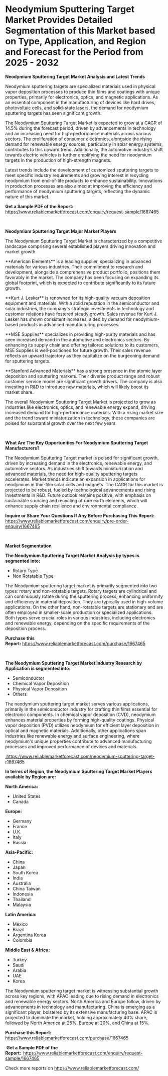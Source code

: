 <p><h1>Neodymium Sputtering Target Market Provides Detailed Segmentation of this Market based on Type, Application, and Region and Forecast for the Period from 2025 - 2032</h1></p><p><strong>Neodymium Sputtering Target Market Analysis and Latest Trends</strong></p>
<p><p>Neodymium sputtering targets are specialized materials used in physical vapor deposition processes to produce thin films and coatings with unique properties, primarily for electronics, optics, and magnetic applications. As an essential component in the manufacturing of devices like hard drives, photovoltaic cells, and solid-state lasers, the demand for neodymium sputtering targets has seen significant growth.</p><p>The Neodymium Sputtering Target Market is expected to grow at a CAGR of 14.5% during the forecast period, driven by advancements in technology and an increasing need for high-performance materials across various sectors. The proliferation of consumer electronics, alongside the rising demand for renewable energy sources, particularly in solar energy systems, contributes to this upward trend. Additionally, the automotive industry’s shift towards electric vehicles is further amplifying the need for neodymium targets in the production of high-strength magnets. </p><p>Latest trends include the development of customized sputtering targets to meet specific industry requirements and growing interest in recycling neodymium from end-of-life products to enhance sustainability. Innovations in production processes are also aimed at improving the efficiency and performance of neodymium sputtering targets, reflecting the dynamic nature of this market.</p></p>
<p><strong>Get a Sample PDF of the Report:&nbsp;</strong> <a href="https://www.reliablemarketforecast.com/enquiry/request-sample/1667465?utm_campaign=2533&utm_medium=2&utm_source=Github&utm_content=ia&utm_term=08032025&utm_id=neodymium-sputtering-target">https://www.reliablemarketforecast.com/enquiry/request-sample/1667465</a></p>
<p>&nbsp;</p>
<p><strong>Neodymium Sputtering Target Major Market Players</strong></p>
<p><p>The Neodymium Sputtering Target Market is characterized by a competitive landscape comprising several established players driving innovation and market growth.</p><p>**American Elements** is a leading supplier, specializing in advanced materials for various industries. Their commitment to research and development, alongside a comprehensive product portfolio, positions them favorably in the market. The company has been focusing on expanding its global footprint, which is expected to contribute significantly to its future growth.</p><p>**Kurt J. Lesker** is renowned for its high-quality vacuum deposition equipment and materials. With a solid reputation in the semiconductor and solar industries, the company's strategic investments in technology and customer relations have fostered steady growth. Sales revenue for Kurt J. Lesker has shown consistent increases, aided by demand for neodymium-based products in advanced manufacturing processes.</p><p>**MSE Supplies** specializes in providing high-purity materials and has seen increased demand in the automotive and electronics sectors. By enhancing its supply chain and offering tailored solutions to its customers, MSE Supplies is well-positioned for future growth. Their sales revenue reflects an upward trajectory as they capitalize on the burgeoning demand for sputtering targets.</p><p>**Stanford Advanced Materials** has a strong presence in the atomic layer deposition and sputtering markets. Their diverse product range and robust customer service model are significant growth drivers. The company is also investing in R&D to introduce new materials, which will likely boost its market share.</p><p>The overall Neodymium Sputtering Target Market is projected to grow as industries like electronics, optics, and renewable energy expand, driving increased demand for high-performance materials. With a rising market size and the trend toward miniaturization in technology, these companies are poised for substantial growth over the next few years.</p></p>
<p>&nbsp;</p>
<p><strong>What Are The Key Opportunities For Neodymium Sputtering Target Manufacturers?</strong></p>
<p><p>The Neodymium Sputtering Target market is poised for significant growth, driven by increasing demand in the electronics, renewable energy, and automotive sectors. As industries shift towards miniaturization and advanced materials, the need for high-quality sputtering targets accelerates. Market trends indicate an expansion in applications for neodymium in thin-film solar cells and magnets. The CAGR for this market is projected to be robust, fueled by technological advancements and rising investments in R&D. Future outlook remains positive, with emphasis on sustainable sourcing and recycling of rare earth elements, which will enhance supply chain resilience and environmental compliance.</p></p>
<p><strong>Inquire or Share Your Questions If Any Before Purchasing This Report:</strong> <a href="https://www.reliablemarketforecast.com/enquiry/pre-order-enquiry/1667465?utm_campaign=2533&utm_medium=2&utm_source=Github&utm_content=ia&utm_term=08032025&utm_id=neodymium-sputtering-target">https://www.reliablemarketforecast.com/enquiry/pre-order-enquiry/1667465</a></p>
<p>&nbsp;</p>
<p><strong>Market Segmentation</strong></p>
<p><strong>The Neodymium Sputtering Target Market Analysis by types is segmented into:</strong></p>
<p><ul><li>Rotary Type</li><li>Non Rotatable Type</li></ul></p>
<p><p>The Neodymium sputtering target market is primarily segmented into two types: rotary and non-rotatable targets. Rotary targets are cylindrical and can continuously rotate during the sputtering process, enhancing uniformity and efficiency in material deposition. They are typically used in high-volume applications. On the other hand, non-rotatable targets are stationary and are often employed in smaller-scale production or specialized applications. Both types serve crucial roles in various industries, including electronics and renewable energy, depending on the specific requirements of the deposition process.</p></p>
<p><strong>Purchase this Report:&nbsp;</strong><a href="https://www.reliablemarketforecast.com/purchase/1667465?utm_campaign=2533&utm_medium=2&utm_source=Github&utm_content=ia&utm_term=08032025&utm_id=neodymium-sputtering-target">https://www.reliablemarketforecast.com/purchase/1667465</a></p>
<p>&nbsp;</p>
<p><strong>The Neodymium Sputtering Target Market Industry Research by Application is segmented into:</strong></p>
<p><ul><li>Semiconductor</li><li>Chemical Vapor Deposition</li><li>Physical Vapor Deposition</li><li>Others</li></ul></p>
<p><p>The neodymium sputtering target market serves various applications, primarily in the semiconductor industry for crafting thin films essential for electronic components. In chemical vapor deposition (CVD), neodymium enhances material properties by forming high-quality coatings. Physical vapor deposition (PVD) utilizes neodymium for efficient layer deposition in optical and magnetic materials. Additionally, other applications span industries like renewable energy and surface engineering, where neodymium's unique properties contribute to advanced manufacturing processes and improved performance of devices and materials.</p></p>
<p><a href="https://www.reliablemarketforecast.com/neodymium-sputtering-target-r1667465?utm_campaign=2533&utm_medium=2&utm_source=Github&utm_content=ia&utm_term=08032025&utm_id=neodymium-sputtering-target">&nbsp;https://www.reliablemarketforecast.com/neodymium-sputtering-target-r1667465</a></p>
<p><strong>In terms of Region, the Neodymium Sputtering Target Market Players available by Region are:</strong></p>
<p>
    <p> <strong> North America: </strong>
        <ul>
            <li>United States</li>
            <li>Canada</li>
        </ul>
        </p> 
    <p> <strong> Europe: </strong>
        <ul>
            <li>Germany</li>
            <li>France</li>
            <li>U.K.</li>
            <li>Italy</li>
            <li>Russia</li>
        </ul>
        </p> 
    <p> <strong> Asia-Pacific: </strong>
        <ul>
            <li>China</li>
            <li>Japan</li>
            <li>South Korea</li>
            <li>India</li>
            <li>Australia</li>
            <li>China Taiwan</li>
            <li>Indonesia</li>
            <li>Thailand</li>
            <li>Malaysia</li>
        </ul>
        </p> 
    <p> <strong> Latin America: </strong>
        <ul>
            <li>Mexico</li>
            <li>Brazil</li>
            <li>Argentina Korea</li>
            <li>Colombia</li>
        </ul>
        </p> 
    <p> <strong> Middle East & Africa: </strong>
        <ul>
            <li>Turkey</li>
            <li>Saudi</li>
            <li>Arabia</li>
            <li>UAE</li>
            <li>Korea</li>
        </ul>
    </p>
    </p>
<p><p>The Neodymium sputtering target market is witnessing substantial growth across key regions, with APAC leading due to rising demand in electronics and renewable energy sectors. North America and Europe follow, driven by advancements in technology and manufacturing. China is emerging as a significant player, bolstered by its extensive manufacturing base. APAC is projected to dominate the market, holding approximately 40% share, followed by North America at 25%, Europe at 20%, and China at 15%.</p></p>
<p><strong>Purchase this Report: </strong><a href="https://www.reliablemarketforecast.com/purchase/1667465?utm_campaign=2533&utm_medium=2&utm_source=Github&utm_content=ia&utm_term=08032025&utm_id=neodymium-sputtering-target">https://www.reliablemarketforecast.com/purchase/1667465</a></p>
<p>&nbsp;<strong>Get a Sample PDF of the Report:&nbsp;&nbsp;</strong><a href="https://www.reliablemarketforecast.com/enquiry/request-sample/1667465?utm_campaign=2533&utm_medium=2&utm_source=Github&utm_content=ia&utm_term=08032025&utm_id=neodymium-sputtering-target">https://www.reliablemarketforecast.com/enquiry/request-sample/1667465</a></p>
<p><strong></strong></p>
<p>Check more reports on <a href="https://www.reliablemarketforecast.com/?utm_campaign=2533&utm_medium=2&utm_source=Github&utm_content=ia&utm_term=08032025&utm_id=neodymium-sputtering-target">https://www.reliablemarketforecast.com/</a></p>